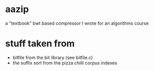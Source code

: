 aazip
=====

a "textbook" bwt based compressor I wrote for an algorithms course

stuff taken from
=====

- bitfile from the bit library (see bitfile.c)
- the suffix sort from the pizza chilli corpus indexes
